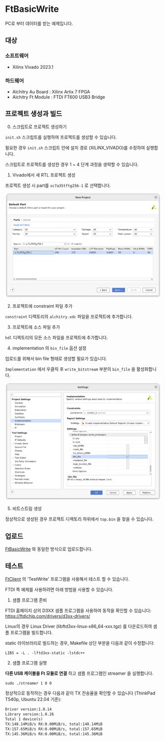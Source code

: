 # FtBasicWrite

PC로 부터 데이터를 받는 예제입니다.

## 대상
### 소프트웨어

* Xilinx Vivado 2023.1

### 하드웨어

* Alchitry Au Board : Xilinx Artix 7 FPGA
* Alchitry Ft Module : FTDI FT600 USB3 Bridge

## 프로젝트 생성과 빌드

0. 스크립트로 프로젝트 생성하기

`init.sh` 스크립트를 실행하여 프로젝트를 생성할 수 있습니다.

필요한 경우 `init.sh` 스크립트 안에 설치 경로 (XILINX_VIVADO)를 수정하여 실행합니다.

스크립트로 프로젝트를 생성한 경우 1 ~ 4 단계 과정을 생략할 수 있습니다.

1. Vivado에서 새 RTL 프로젝트 생성

프로젝트 생성 시 part를 `xc7a35tftg256-1` 로 선택합니다.

![Parts](../docs/part.png)

2. 프로젝트에 constraint 파일 추가

`constraint` 디렉토리의 `alchitry.xdc` 파일을 프로젝트에 추가합니다.

3. 프로젝트에 소스 파일 추가

`hdl` 디렉토리의 모든 소스 파일을 프로젝트에 추가합니다.

4. implementation 의 `bin_file` 옵션 설정

업로드를 위해서 bin file 형태로 생성할 필요가 있습니다.

`Implementation` 에서 우클릭 후 `write_bitstream` 부분의 `bin_file` 을 활성화합니다.

![bin file option](../docs/imple.png)

5. 비트스트림 생성

정상적으로 생성된 경우 프로젝트 디렉토리 하위에서 `top.bin` 을 찾을 수 있습니다.

## 업로드

[FtBasicWrite](../FtBasicWrite/README_ko.md#업로드) 와 동일한 방식으로 업로드합니다.

## 테스트

[FtClient](../FtClient/README_ko.md#쓰기-테스트) 의 'TestWrite' 프로그램을 사용해서 테스트 할 수 있습니다.

FTDI 쪽 예제를 사용하려면 아래 방법을 사용할 수 있습니다.

1. 샘플 프로그램 준비

FTDI 홈페이지 상의 D3XX 샘플 프로그램을 사용하여 동작을 확인할 수 있습니다: https://ftdichip.com/drivers/d3xx-drivers/

Linux의 경우 Linux Driver (libftd3xx-linux-x86_64-xxx.tgz) 를 다운로드하여 샘플 프로그램을 빌드합니다.

static 라이브러리로 빌드하는 경우, Makefile 상단 부분을 다음과 같이 수정합니다:

```
LIBS = -L . -lftd3xx-static -lstdc++
```

2. 샘플 프로그램 실행

**다른 USB 케이블을 Ft 모듈로 연결** 하고 샘플 프로그램인 streamer 을 실행합니다.

```
sudo ./streamer 1 0 0
```

정상적으로 동작하는 경우 다음과 같이 TX 전송율을 확인할 수 있습니다 (ThinkPad T540p, Ubuntu 22.04 기준):

```
Driver version:1.0.14
Library version:1.0.26
Total 1 device(s)
TX:148.14MiB/s RX:0.00MiB/s, total:148.14MiB
TX:157.65MiB/s RX:0.00MiB/s, total:157.65MiB
TX:145.36MiB/s RX:0.00MiB/s, total:145.36MiB
```

